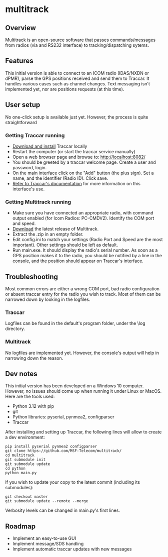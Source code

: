 # multitrack

## Overview
Multitrack is an open-source software that passes commands/messages from radios (via and RS232 interface) to tracking/dispatching sytems. 

## Features
This initial version is able to connect to an ICOM radio (IDAS/NXDN or dPMR), parse the GPS positions received and send them to Traccar. It handles various cases such as channel changes. Text messaging isn't implemented yet, nor are positions requests (at this time). 

## User setup
No one-click setup is available just yet. However, the process is quite straightforward
### Getting Traccar running
- [Download and install](https://www.traccar.org/download/) Traccar locally
- Restart the computer (or start the traccar service manually)
- Open a web browser page and browse to: [http://localhost:8082/](http://localhost:8082/)
- You should be greeted by a traccar welcome page. Create a user and password, login.
- On the main interface click on the "Add" button (the plus sign). Set a name, and the identifier (Radio ID). Click save.
- [Refer to Traccar's documentation](https://www.traccar.org/documentation/) for more information on this interface's use.
### Getting Multitrack running
- Make sure you have connected an appropriate radio, with command output enabled (for Icom Radios: PC-CMDV2). Identify the COM port and speed.
- [Download](https://github.com/MSF-Telecom/multitrack/releases) the latest release of Multitrack.
- Extract the .zip in an empty folder.
- Edit config.ini to match your settings (Radio Port and Speed are the most important). Other settings should be left as default.
- Run main.exe. It should display the radio's serial number. As soon as a GPS position makes it to the radio, you should be notified by a line in the console, and the position should appear on Traccar's interface.

## Troubleshooting
Most common errors are either a wrong COM port, bad radio configuration or absent traccar entry for the radio you wish to track. Most of them can be narrowed down by looking in the logfiles.
### Traccar
Logfiles can be found in the default's program folder, under the \log directory.
### Multitrack
No logfiles are implemented yet. However, the console's output will help in narrowing down the reason. 

## Dev notes
This initial version has been developed on a Windows 10 computer. However, no issues should come up when running it under Linux or MacOS.
Here are the tools used:
- Python 3.12 with pip
- git
- Python libraries: pyserial, pynmea2, configparser
- Traccar

After installing and setting up Traccar, the following lines will allow to create a dev environment:
```
pip install pyserial pynmea2 configparser 
git clone https://github.com/MSF-Telecom/multitrack/
cd multitrack
git submodule init
git submodule update
cd python
python main.py
```

If you wish to update your copy to the latest commit (including its submodules):
```
git checkout master
git submodule update --remote --merge
```
Verbosity levels can be changed in main.py's first lines.

## Roadmap
- Implement an easy-to-use GUI
- Implement message/SDS handling
- Implement automatic traccar updates with new messages

